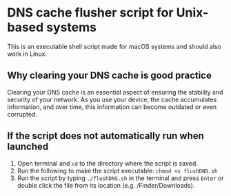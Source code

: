# DNS cache flusher script for Unix-based systems

This is an executable shell script made for macOS systems and should also work in Linux. 

## Why clearing your DNS cache is good practice
Clearing your DNS cache is an essential aspect of ensuring the stability and security of your network. As you use your device, the cache accumulates information, and over time, this information can become outdated or even corrupted.

## If the script does not automatically run when launched
1.  Open terminal and `cd` to the directory where the script is saved.
2.  Run the following  to make the script executable: `chmod +x flushDNS.sh`
3.  Run the script by typing `./flushDNS.sh` in the terminal and press `Enter` or double click the file from its location (e.g. /Finder/Downloads).
